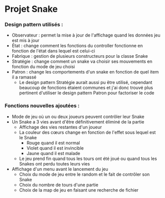 # Projet Snake

### Design pattern utilisés :

- Observateur : permet la mise à jour de l'affichage quand les données jeu est mis à jour
- État : change comment les fonctions du controller fonctionne en fonction de l'état dans lequel est celui-ci
- Fabrique : gestion de plusieurs constructeurs pour la classe Snake
- Stratégie : change comment un snake va choisir ses mouvements en fonction du mode de jeu choisi
- Patron : change les comportements d'un snake en fonction de quel item il a ramassé
  - Le design pattern Stratégie aurait aussi pu être utilisé, cependant beaucoup de fonctions étaient communes et j'ai donc trouvé plus pertinent d'utiliser le design pattern Patron pour factoriser le code

### Fonctions nouvelles ajoutées :
- Mode de jeu où un ou deux joueurs peuvent contrôler leur Snake
- Un Snake a 3 vies avant d'être définitivement éliminé de la partie
  - Affichage des vies restantes d'un joueur
  - La couleur des cœurs change en fonction de l'effet sous lequel est le Snake
    - Rouge quand il est normal
    - Violet quand il est invincible
    - Jaune quand il est malade
  - Le jeu prend fin quand tous les tours ont été joué ou quand tous les Snakes ont perdu toutes leurs vies
- Affichage d'un menu avant le lancement du jeu
  - Choix du mode de jeu entre le random et le fait de contrôler son Snake
  - Choix du nombre de tours d'une partie
  - Choix de la map de jeu en faisant une recherche de fichier